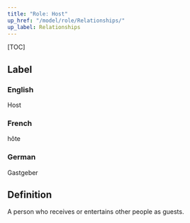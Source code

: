```yaml
---
title: "Role: Host"
up_href: "/model/role/Relationships/"
up_label: Relationships
---
```


[TOC]

## Label

### English
Host

### French
hôte

### German
Gastgeber

## Definition
A person who receives or entertains other people as guests.

